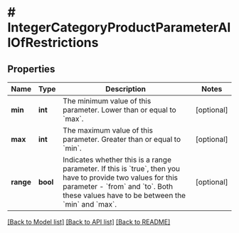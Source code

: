 # # IntegerCategoryProductParameterAllOfRestrictions

## Properties

Name | Type | Description | Notes
------------ | ------------- | ------------- | -------------
**min** | **int** | The minimum value of this parameter. Lower than or equal to &#x60;max&#x60;. | [optional]
**max** | **int** | The maximum value of this parameter. Greater than or equal to &#x60;min&#x60;. | [optional]
**range** | **bool** | Indicates whether this is a range parameter. If this is &#x60;true&#x60;, then you have to provide two values for this parameter - &#x60;from&#x60; and &#x60;to&#x60;. Both these values have to be between the &#x60;min&#x60; and &#x60;max&#x60;. | [optional]

[[Back to Model list]](../../README.md#models) [[Back to API list]](../../README.md#endpoints) [[Back to README]](../../README.md)
